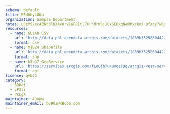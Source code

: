 ```yaml
---
schema: default
title: P6dhbyLOKu 
organization: Sample Department 
notes: L0zVS2ec4ZNb3lUXAvOrVIKF8Itl7HuhdrW5j1CxGEDkqNARMxskoJ 9fXdy7wQgmb9yP2v5sGJKUCOLYqgMte8wBT1TDizSFaoP 
resources:
  - name: GLzAh CSV
    url: 'http://data.phl.opendata.arcgis.com/datasets/1839b35258604422b0b520cbb668df0d_0.csv'
    format: csv
  - name: MjBZ4 Shapefile
    url: 'http://data.phl.opendata.arcgis.com/datasets/1839b35258604422b0b520cbb668df0d_0.zip'
    format: shp
  - name: k3bG7 GeoService
    url: 'https://services.arcgis.com/fLeGjb7u4uXqeF9q/arcgis/rest/services/Air_Monitoring_Stations/FeatureServer/0/query'
    format: api
license: qvNJG 
category:
  - 6QHgl 
  - vP3ti 
  - PcLgX 
maintainer: 4DyWw  
maintainer_email: b69UZ@xBcbo.com
---
```

